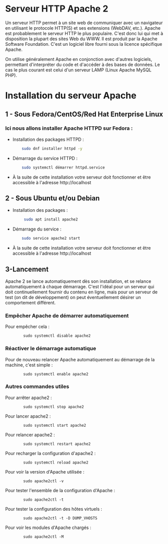 # Serveur HTTP Apache 2
Un serveur HTTP permet à un site web de communiquer avec un navigateur en utilisant le protocole HTTP(S) et ses extensions (WebDAV, etc.). Apache est probablement le serveur HTTP le plus populaire. C'est donc lui qui met à disposition la plupart des sites Web du WWW.
Il est produit par la Apache Software Foundation. C'est un logiciel libre fourni sous la licence spécifique Apache.

On utilise généralement Apache en conjonction avec d'autres logiciels, permettant d'interpréter du code et d'accéder à des bases de données. Le cas le plus courant est celui d'un serveur LAMP (Linux Apache MySQL PHP).
# Installation du serveur Apache 

## 1 - Sous Fedora/CentOS/Red Hat Enterprise Linux
  ###  Ici nous allons installer Apache HTTPD sur Fedora : 

 * Installation des packages HTTPD : 
    ```sh
        sudo dnf installer httpd -y
     ```

 * Démarrage du service HTTPD : 
    ```sh
        sudo systemctl démarrer httpd.service
    ```
 * À la suite de cette installation votre serveur doit fonctionner et être accessible à l'adresse http://localhost
 
## 2 - Sous Ubuntu et/ou Debian

 * Installation des packages : 
   ```sh
        sudo apt install apache2
   ```

 * Démarrage du service : 
    ```sh
        sudo service apache2 start
    ```
	
  * À la suite de cette installation votre serveur doit fonctionner et être accessible à l'adresse http://localhost
 
 ## 3-Lancement
 Apache 2 se lance automatiquement dès son installation, et se relance automatiquement à chaque démarrage. C'est l'idéal pour un serveur qui doit continuellement fournir du contenu en ligne, mais pour un serveur de test (on dit de développement) on peut éventuellement désirer un comportement différent.

 ### Empêcher Apache de démarrer automatiquement
Pour empêcher cela :

        	sudo systemctl disable apache2
    	
 ### Réactiver le démarrage automatique
Pour de nouveau relancer Apache automatiquement au démarrage de la machine, c'est simple :

        	sudo systemctl enable apache2

### Autres commandes utiles
Pour arrêter apache2 : 

            sudo systemctl stop apache2
    
Pour lancer apache2 :

            sudo systemctl start apache2

Pour relancer apache2 :

            sudo systemctl restart apache2

Pour recharger la configuration d'apache2 :

            sudo systemctl reload apache2

Pour voir la version d'Apache utilisée :

            sudo apache2ctl -v
Pour tester l'ensemble de la configuration d'Apache :

            sudo apache2ctl -t
Pour tester la configuration des hôtes virtuels :

            sudo apache2ctl -t -D DUMP_VHOSTS
Pour voir les modules d'Apache chargés :

            sudo apache2ctl -M